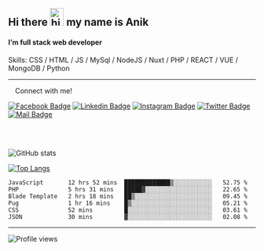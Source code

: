 ## Hi there <img src="https://user-images.githubusercontent.com/1303154/88677602-1635ba80-d120-11ea-84d8-d263ba5fc3c0.gif" width="28px" height="36" alt="hi"> my name is Anik

#### I’m full stack web developer

Skills:  CSS / HTML / JS / MySql / NodeJS / Nuxt / PHP / REACT / VUE / MongoDB / Python


---

&emsp;Connect with me!

<a href="https://www.facebook.com/anik.aritro" target="_blank">![Facebook Badge](https://img.shields.io/badge/Facebook-1877F2?style=for-the-badge&logo=facebook&logoColor=white)</a> [![Linkedin Badge](https://img.shields.io/badge/LinkedIn-0077B5?style=for-the-badge&logo=linkedin&logoColor=white)](https://www.linkedin.com/in/anik-hossain-dev) [![Instagram Badge](https://img.shields.io/badge/Instagram-E4405F?style=for-the-badge&logo=instagram&logoColor=white)](https://www.instagram.com/aritro.anik) [![Twitter Badge](https://img.shields.io/badge/Twitter-1DA1F2?style=for-the-badge&logo=twitter&logoColor=white)](https://twitter.com/AritroAnik) [![Mail Badge](https://img.shields.io/badge/Gmail-D14836?style=for-the-badge&logo=gmail&logoColor=white)](mailto:anik.wdev@gmail.com)

</br>
</br>


![GitHub stats](https://github-readme-stats.vercel.app/api?username=anik-hossain&show_icons=true&theme=monokai)

[![Top Langs](https://github-readme-stats.vercel.app/api/top-langs/?username=anik-hossain&layout=compact&theme=monokai)](https://github.com/anik-hossain)

<!--START_SECTION:waka-->

```text
JavaScript       12 hrs 52 mins  █████████████▒░░░░░░░░░░░   52.75 %
PHP              5 hrs 31 mins   █████▓░░░░░░░░░░░░░░░░░░░   22.65 %
Blade Template   2 hrs 18 mins   ██▒░░░░░░░░░░░░░░░░░░░░░░   09.45 %
Pug              1 hr 16 mins    █▒░░░░░░░░░░░░░░░░░░░░░░░   05.21 %
CSS              52 mins         █░░░░░░░░░░░░░░░░░░░░░░░░   03.61 %
JSON             30 mins         ▓░░░░░░░░░░░░░░░░░░░░░░░░   02.08 %
```

<!--END_SECTION:waka-->
---

![Profile views](https://gpvc.arturio.dev/anik-hossain)  
